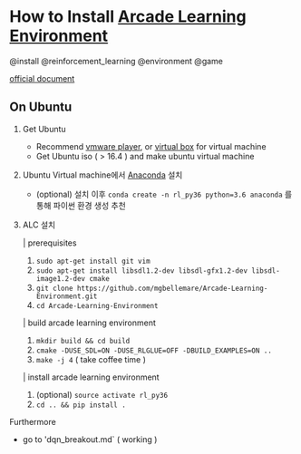 # How to Install [Arcade Learning Environment](https://github.com/mgbellemare/Arcade-Learning-Environment)

@install @reinforcement_learning @environment @game

[official document](https://github.com/mgbellemare/Arcade-Learning-Environment/blob/master/doc/manual/manual.pdf)

## On Ubuntu
1. Get Ubuntu
    - Recommend [vmware player](https://www.vmware.com/products/workstation-player.html), or [virtual box](https://www.virtualbox.org/wiki/Downloads) for virtual machine
    - Get Ubuntu iso ( > 16.4 ) and make ubuntu virtual machine

2. Ubuntu Virtual machine에서 [Anaconda](https://www.anaconda.com/download/) 설치
    - (optional) 설치 이후 ```conda create -n rl_py36 python=3.6 anaconda``` 를 통해 파이썬 환경 생성 추천

3. ALC 설치

    | prerequisites
    1. ```sudo apt-get install git vim```
    2. ```sudo apt-get install libsdl1.2-dev libsdl-gfx1.2-dev libsdl-image1.2-dev cmake```
    3. ```git clone https://github.com/mgbellemare/Arcade-Learning-Environment.git```
    4. ```cd Arcade-Learning-Environment```
    
    | build arcade learning environment
    1. ```mkdir build && cd build```
    2. ```cmake -DUSE_SDL=ON -DUSE_RLGLUE=OFF -DBUILD_EXAMPLES=ON ..```
    3. ```make -j 4``` ( take coffee time )
    
    | install arcade learning environment
    1. (optional) ```source activate rl_py36```
    2. ```cd .. && pip install .```

Furthermore
- go to 'dqn_breakout.md` ( working )
